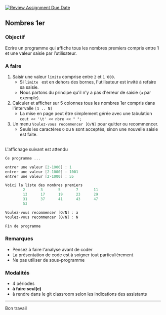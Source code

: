 [![Review Assignment Due Date](https://classroom.github.com/assets/deadline-readme-button-22041afd0340ce965d47ae6ef1cefeee28c7c493a6346c4f15d667ab976d596c.svg)](https://classroom.github.com/a/9TU8dIyh)
## Nombres 1er

### Objectif
Ecrire un programme qui affiche tous les nombres premiers compris entre 1 et une valeur saisie par l’utilisateur.

### A faire
1. Saisir une valeur `limite` comprise entre `2` et `1'000`.
	- Si `limite ` est en dehors des bornes, l'utilisateur est invité à refaire sa saisie.
	- Nous partons du principe qu'il n'y a pas d'erreur de saisie (`a` par exemple).
2. Calculer et afficher sur 5 colonnes tous les nombres 1er compris dans l'intervalle `[1 .. N]`
    - La mise en page peut être simplement gérée avec une tabulation `cout << '\t' << nbre << " ";`
3. Un menu `Voulez-vous recommencer [O/N]` pour quitter ou recommencer.
	- Seuls les caractères `O` ou `N` sont acceptés, sinon une nouvelle saisie est faite.

<br>
L'affichage suivant est attendu

~~~cpp
Ce programme ...

entrer une valeur [2-1000] : 1 
entrer une valeur [2-1000] : 1001
entrer une valeur [2-1000] : 55

Voici la liste des nombres premiers
        2       3       5       7       11 
        13      17      19      23      29 
        31      37      41      43      47 
        53 

Voulez-vous recommencer [O/N] : a
Voulez-vous recommencer [O/N] : N

Fin de programme
~~~

### Remarques
- Pensez à faire l'analyse avant de coder
- La présentation de code est à soigner tout particulièrement
- Ne pas utiliser de sous-programme

### Modalités
- 4 périodes
- **à faire seul(e)**
- à rendre dans le git classroom selon les indications des assistants

---
Bon travail